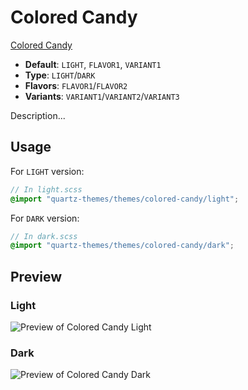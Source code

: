 # Colored Candy

[Colored Candy](#)

- **Default**: `LIGHT`, `FLAVOR1`, `VARIANT1`
- **Type**: `LIGHT`/`DARK`
- **Flavors**: `FLAVOR1`/`FLAVOR2`
- **Variants**: `VARIANT1`/`VARIANT2`/`VARIANT3`

Description...

## Usage

For `LIGHT` version:

```scss
// In light.scss
@import "quartz-themes/themes/colored-candy/light";
```

For `DARK` version:

```scss
// In dark.scss
@import "quartz-themes/themes/colored-candy/dark";
```

## Preview

### Light

![Preview of Colored Candy Light](preview-light.png)

### Dark

![Preview of Colored Candy Dark](preview-dark.png)
